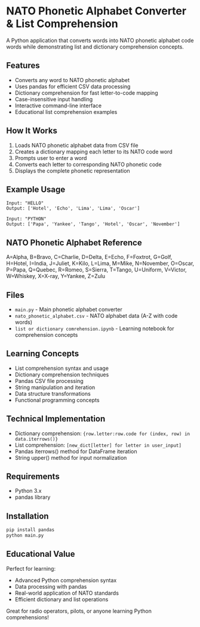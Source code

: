 # NATO Phonetic Alphabet Converter & List Comprehension

A Python application that converts words into NATO phonetic alphabet code words while demonstrating list and dictionary comprehension concepts.

## Features
- Converts any word to NATO phonetic alphabet
- Uses pandas for efficient CSV data processing
- Dictionary comprehension for fast letter-to-code mapping
- Case-insensitive input handling
- Interactive command-line interface
- Educational list comprehension examples

## How It Works
1. Loads NATO phonetic alphabet data from CSV file
2. Creates a dictionary mapping each letter to its NATO code word
3. Prompts user to enter a word
4. Converts each letter to corresponding NATO phonetic code
5. Displays the complete phonetic representation

## Example Usage
```
Input: "HELLO"
Output: ['Hotel', 'Echo', 'Lima', 'Lima', 'Oscar']

Input: "PYTHON"
Output: ['Papa', 'Yankee', 'Tango', 'Hotel', 'Oscar', 'November']
```

## NATO Phonetic Alphabet Reference
A=Alpha, B=Bravo, C=Charlie, D=Delta, E=Echo, F=Foxtrot, G=Golf, H=Hotel, I=India, J=Juliet, K=Kilo, L=Lima, M=Mike, N=November, O=Oscar, P=Papa, Q=Quebec, R=Romeo, S=Sierra, T=Tango, U=Uniform, V=Victor, W=Whiskey, X=X-ray, Y=Yankee, Z=Zulu

## Files
- `main.py` - Main phonetic alphabet converter
- `nato_phonetic_alphabet.csv` - NATO alphabet data (A-Z with code words)
- `list or dictionary comrehension.ipynb` - Learning notebook for comprehension concepts

## Learning Concepts
- List comprehension syntax and usage
- Dictionary comprehension techniques
- Pandas CSV file processing
- String manipulation and iteration
- Data structure transformations
- Functional programming concepts

## Technical Implementation
- Dictionary comprehension: `{row.letter:row.code for (index, row) in data.iterrows()}`
- List comprehension: `[new_dict[letter] for letter in user_input]`
- Pandas iterrows() method for DataFrame iteration
- String upper() method for input normalization

## Requirements
- Python 3.x
- pandas library

## Installation
```bash
pip install pandas
python main.py
```

## Educational Value
Perfect for learning:
- Advanced Python comprehension syntax
- Data processing with pandas
- Real-world application of NATO standards
- Efficient dictionary and list operations

Great for radio operators, pilots, or anyone learning Python comprehensions!
